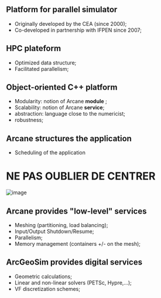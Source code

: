 
## Platform for parallel simulator

- Originally developed by the CEA (since 2000);
- Co-developed in partnership with IFPEN since 2007;

## HPC plateform

- Optimized data structure; 
- Facilitated parallelism;

## Object-oriented C++ platform

- Modularity: notion of Arcane **module** ; 
- Scalability: notion of Arcane **service**;
- abstraction: language close to the numericist;
- robustness;

## Arcane structures the application

- Scheduling of the application

# NE PAS OUBLIER DE CENTRER

![image](https://user-images.githubusercontent.com/108274354/176191561-3e65f7a2-5a76-4a00-a47d-de3909b3d763.png)

## Arcane provides "low-level" services

- Meshing (partitioning, load balancing);
- Input/Output Shutdown/Resume;
- Parallelism;
- Memory management (containers +/- on the mesh);

## ArcGeoSim provides digital services

- Geometric calculations;
- Linear and non-linear solvers (PETSc, Hypre,...);
- VF discretization schemes;
